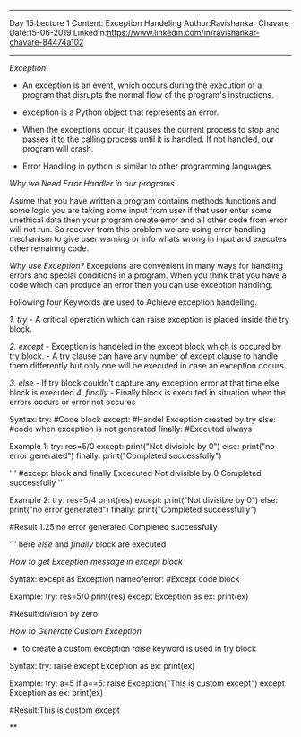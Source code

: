 ____________________________

Day 15:Lecture 1
Content: Exception Handeling
Author:Ravishankar Chavare
Date:15-06-2019
LinkedIn:https://www.linkedin.com/in/ravishankar-chavare-84474a102
_______________________________

*Exception*
- An exception is an event, which occurs during the execution of a program that disrupts the normal flow of the program's instructions. 
- exception is a Python object that represents an error.
- When the exceptions occur, it causes the current process to stop and passes it to the calling process until it is handled. If not handled, our program will crash.

- Error Handling in python is similar to other programming languages

*Why we Need Error Handler in our programs*

Asume that you have written a program contains methods functions and some logic you are taking some input from user 
if that user enter some unethical data then your program create error and all other code from error will not run.
So recover from this problem we are using error handling mechanism to give user warning or info whats wrong in input and executes other remainng code.

*Why use Exception?*
Exceptions are convenient in many ways for handling errors and special conditions
in a program. When you think that you have a code which can produce an error then
you can use exception handling.

Following four Keywords are used to Achieve exception handelling.

*1. try*
	- A critical operation which can raise exception is placed inside the try block.

*2. except*
	- Exception is handeled in the except block which is occured by try block.
	- A try clause can have any number of except clause to handle them differently but only one will be executed in case an exception occurs.

*3. else*
	- If try block couldn't capture any exception error at that time else block is executed
*4. finally*
	- Finally block is  executed  in  situation when the errors occurs or error not occures

Syntax:
try:
	#Code block 
except:
	#Handel Exception created by try
else:
	#code when exception is not generated
finally:
	#Executed always


Example 1:
try:
    res=5/0
except:
    print("Not divisible by 0")
else:
    print("no error generated")
finally:
    print("Completed successfully")

'''
#except block and finally  Excecuted
Not divisible by 0
Completed successfully
'''

Example 2:
try:
    res=5/4
    print(res)
except:
    print("Not divisible by 0")
else:
    print("no error generated")
finally:
    print("Completed successfully")

#Result
1.25
no error generated
Completed successfully

'''
here *else* and *finally* block are executed 



*How to get Exception message in except block*

Syntax:
except as Exception nameoferror:
	#Except code block 

Example:
try:
    res=5/0
    print(res)
except Exception as ex:
    print(ex)

#Result:division by zero


*How to Generate Custom Exception*
- to create a custom exception *raise* keyword is used in try block

Syntax:
try:
   raise 
except Exception as ex:
   print(ex)

Example:
try:
    a=5
    if a==5:
        raise Exception("This is custom except")
except Exception as ex:
    print(ex)

#Result:This is custom except

**
